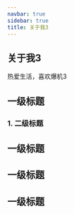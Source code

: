 ```yaml
---
navbar: true
sidebar: true
title: 关于我3
---
```

## 关于我3
热爱生活，喜欢爆机3

## 一级标题

### 1. 二级标题
## 一级标题
## 一级标题
## 一级标题
